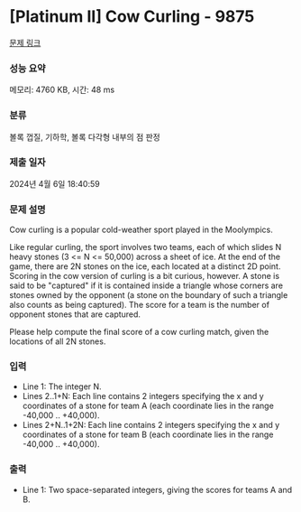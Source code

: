 # [Platinum II] Cow Curling - 9875 

[문제 링크](https://www.acmicpc.net/problem/9875) 

### 성능 요약

메모리: 4760 KB, 시간: 48 ms

### 분류

볼록 껍질, 기하학, 볼록 다각형 내부의 점 판정

### 제출 일자

2024년 4월 6일 18:40:59

### 문제 설명

<p>Cow curling is a popular cold-weather sport played in the Moolympics.</p><p>Like regular curling, the sport involves two teams, each of which slides N heavy stones (3 <= N <= 50,000) across a sheet of ice.  At the end of the game, there are 2N stones on the ice, each located at a distinct 2D point.  Scoring in the cow version of curling is a bit curious, however.  A stone is said to be "captured" if it is contained inside a triangle whose corners are stones owned by the opponent (a stone on the boundary of such a triangle also counts as being captured).  The score for a team is the number of opponent stones that are captured.</p><p>Please help compute the final score of a cow curling match, given the locations of all 2N stones.</p>

### 입력 

 <ul><li>Line 1: The integer N.</li><li>Lines 2..1+N: Each line contains 2 integers specifying the x and y coordinates of a stone for team A (each coordinate lies in the range -40,000 .. +40,000).</li><li>Lines 2+N..1+2N: Each line contains 2 integers specifying the x and y coordinates of a stone for team B (each coordinate lies in the range -40,000 .. +40,000).</li></ul>

### 출력 

 <ul><li>Line 1: Two space-separated integers, giving the scores for teams A and B.</li></ul>

